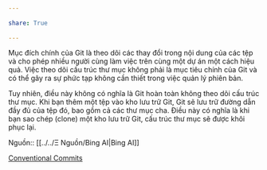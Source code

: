 ---  
share: True  
---  
Mục đích chính của Git là theo dõi các thay đổi trong nội dung của các tệp và cho phép nhiều người cùng làm việc trên cùng một dự án một cách hiệu quả. Việc theo dõi cấu trúc thư mục không phải là mục tiêu chính của Git và có thể gây ra sự phức tạp không cần thiết trong việc quản lý phiên bản.  
  
Tuy nhiên, điều này không có nghĩa là Git hoàn toàn không theo dõi cấu trúc thư mục. Khi bạn thêm một tệp vào kho lưu trữ Git, Git sẽ lưu trữ đường dẫn đầy đủ của tệp đó, bao gồm cả các thư mục cha. Điều này có nghĩa là khi bạn sao chép (clone) một kho lưu trữ Git, cấu trúc thư mục sẽ được khôi phục lại.  
  
Nguồn:: [[../../Ξ Nguồn/Bing AI|Bing AI]]  
  
  
[Conventional Commits](https://www.conventionalcommits.org/en/v1.0.0/)  
